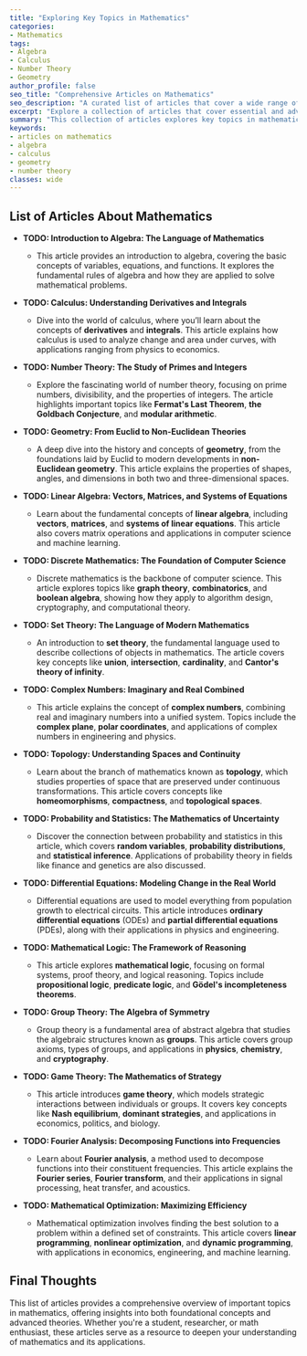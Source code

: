 ```yaml
---
title: "Exploring Key Topics in Mathematics"
categories:
- Mathematics
tags:
- Algebra
- Calculus
- Number Theory
- Geometry
author_profile: false
seo_title: "Comprehensive Articles on Mathematics"
seo_description: "A curated list of articles that cover a wide range of topics in mathematics, from algebra and calculus to number theory and geometry, offering insights into key concepts and advanced topics."
excerpt: "Explore a collection of articles that cover essential and advanced topics in mathematics, providing insights into various fields like algebra, calculus, number theory, and geometry."
summary: "This collection of articles explores key topics in mathematics, offering insights into fundamental concepts and advanced theories. Covering areas like algebra, calculus, number theory, and geometry, these articles provide a comprehensive guide for students, researchers, and enthusiasts."
keywords: 
- articles on mathematics
- algebra
- calculus
- geometry
- number theory
classes: wide
---
```


## List of Articles About Mathematics

- **TODO: Introduction to Algebra: The Language of Mathematics**
   - This article provides an introduction to algebra, covering the basic concepts of variables, equations, and functions. It explores the fundamental rules of algebra and how they are applied to solve mathematical problems.

- **TODO: Calculus: Understanding Derivatives and Integrals**
   - Dive into the world of calculus, where you’ll learn about the concepts of **derivatives** and **integrals**. This article explains how calculus is used to analyze change and area under curves, with applications ranging from physics to economics.

- **TODO: Number Theory: The Study of Primes and Integers**
   - Explore the fascinating world of number theory, focusing on prime numbers, divisibility, and the properties of integers. The article highlights important topics like **Fermat's Last Theorem**, **the Goldbach Conjecture**, and **modular arithmetic**.

- **TODO: Geometry: From Euclid to Non-Euclidean Theories**
   - A deep dive into the history and concepts of **geometry**, from the foundations laid by Euclid to modern developments in **non-Euclidean geometry**. This article explains the properties of shapes, angles, and dimensions in both two and three-dimensional spaces.

- **TODO: Linear Algebra: Vectors, Matrices, and Systems of Equations**
   - Learn about the fundamental concepts of **linear algebra**, including **vectors**, **matrices**, and **systems of linear equations**. This article also covers matrix operations and applications in computer science and machine learning.

- **TODO: Discrete Mathematics: The Foundation of Computer Science**
   - Discrete mathematics is the backbone of computer science. This article explores topics like **graph theory**, **combinatorics**, and **boolean algebra**, showing how they apply to algorithm design, cryptography, and computational theory.

- **TODO: Set Theory: The Language of Modern Mathematics**
   - An introduction to **set theory**, the fundamental language used to describe collections of objects in mathematics. The article covers key concepts like **union**, **intersection**, **cardinality**, and **Cantor's theory of infinity**.

- **TODO: Complex Numbers: Imaginary and Real Combined**
   - This article explains the concept of **complex numbers**, combining real and imaginary numbers into a unified system. Topics include the **complex plane**, **polar coordinates**, and applications of complex numbers in engineering and physics.

- **TODO: Topology: Understanding Spaces and Continuity**
   - Learn about the branch of mathematics known as **topology**, which studies properties of space that are preserved under continuous transformations. This article covers concepts like **homeomorphisms**, **compactness**, and **topological spaces**.

- **TODO: Probability and Statistics: The Mathematics of Uncertainty**
   - Discover the connection between probability and statistics in this article, which covers **random variables**, **probability distributions**, and **statistical inference**. Applications of probability theory in fields like finance and genetics are also discussed.

- **TODO: Differential Equations: Modeling Change in the Real World**
   - Differential equations are used to model everything from population growth to electrical circuits. This article introduces **ordinary differential equations** (ODEs) and **partial differential equations** (PDEs), along with their applications in physics and engineering.

- **TODO: Mathematical Logic: The Framework of Reasoning**
   - This article explores **mathematical logic**, focusing on formal systems, proof theory, and logical reasoning. Topics include **propositional logic**, **predicate logic**, and **Gödel's incompleteness theorems**.

- **TODO: Group Theory: The Algebra of Symmetry**
   - Group theory is a fundamental area of abstract algebra that studies the algebraic structures known as **groups**. This article covers group axioms, types of groups, and applications in **physics**, **chemistry**, and **cryptography**.

- **TODO: Game Theory: The Mathematics of Strategy**
   - This article introduces **game theory**, which models strategic interactions between individuals or groups. It covers key concepts like **Nash equilibrium**, **dominant strategies**, and applications in economics, politics, and biology.

- **TODO: Fourier Analysis: Decomposing Functions into Frequencies**
   - Learn about **Fourier analysis**, a method used to decompose functions into their constituent frequencies. This article explains the **Fourier series**, **Fourier transform**, and their applications in signal processing, heat transfer, and acoustics.

- **TODO: Mathematical Optimization: Maximizing Efficiency**
   - Mathematical optimization involves finding the best solution to a problem within a defined set of constraints. This article covers **linear programming**, **nonlinear optimization**, and **dynamic programming**, with applications in economics, engineering, and machine learning.

## Final Thoughts

This list of articles provides a comprehensive overview of important topics in mathematics, offering insights into both foundational concepts and advanced theories. Whether you're a student, researcher, or math enthusiast, these articles serve as a resource to deepen your understanding of mathematics and its applications.
